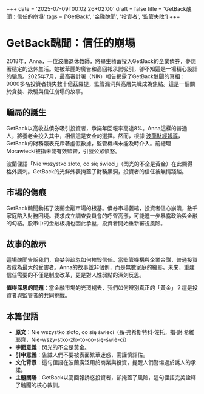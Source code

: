 +++
date = '2025-07-09T00:02:26+02:00'
draft = false
title = 'GetBack醜聞：信任的崩塌'
tags = ['GetBack', '金融醜聞', '投資者', '監管失敗']
+++

# GetBack醜聞：信任的崩塌

2018年，Anna，一位波蘭退休教師，將畢生積蓄投入GetBack的企業債券，夢想著穩定的退休生活。她被華麗的廣告和高回報承諾吸引，卻不知這是一場精心設計的騙局。2025年7月，最高審計署（NIK）報告揭露了GetBack醜聞的真相：9000多名投資者損失數十億茲羅提，監管漏洞與高層失職成為焦點。這是一個關於貪婪、欺騙與信任崩塌的故事。

## 騙局的誕生

GetBack以高收益債券吸引投資者，承諾年回報率高達8%。Anna這樣的普通人，將養老金投入其中，相信這是安全的選擇。然而，根據 [波蘭財經報導](https://www.google.com/url?sa=E&q=https://www.money.pl/gospodarka/wielka-afera-ponad-9-tys-pokrzywdzonych-nik-ujawnia-ustalenia-7176049334279008a.html)，GetBack的財務報表充斥著虛假數據，監管機構未能及時介入。前總理Morawiecki被指未能有效監督，引發公眾憤怒。

波蘭俚語「Nie wszystko złoto, co się świeci」（閃光的不全是黃金）在此顯得格外諷刺。GetBack的光鮮外表掩蓋了財務黑洞，投資者的信任被無情踐踏。

## 市場的傷痕

GetBack醜聞動搖了波蘭金融市場的根基。債券市場萎縮，投資者信心崩潰，數千家庭陷入財務困境。要求成立調查委員會的呼聲高漲，可能進一步暴露政治與金融的勾結。股市中的金融板塊也因此承壓，投資者開始重新審視風險。

## 故事的啟示

這場醜聞告訴我們，貪婪與疏忽如何摧毀信任。當監管機構與企業合謀，普通投資者成為最大的受害者。Anna的故事並非個例，而是無數家庭的縮影。未來，重建信任需要的不僅是制度改革，更是對人性弱點的深刻反思。

**值得深思的問題**：當金融市場的光環褪去，我們如何辨別真正的「黃金」？這是投資者與監管者的共同挑戰。

## 本篇俚語
- **原文**：Nie wszystko złoto, co się świeci（聶·弗希斯特科·佐托，措·謝·希維耶齊，Niè-wszy-stko-zło-to-co-się-świè-ci）
- **字面意義**：閃光的不全是黃金。
- **引申意義**：告誡人們不要被表面繁華迷惑，需謹慎評估。
- **文化背景**：這句俚語在波蘭廣泛用於商業與投資，提醒人們警惕過於誘人的承諾。
- **主題關聯**：GetBack以高回報誘惑投資者，卻掩蓋了風險，這句俚語完美詮釋了醜聞的核心教訓。